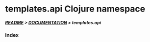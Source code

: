 
# templates.api Clojure namespace

##### [README](../../../README.md) > [DOCUMENTATION](../../COVER.md) > templates.api

### Index